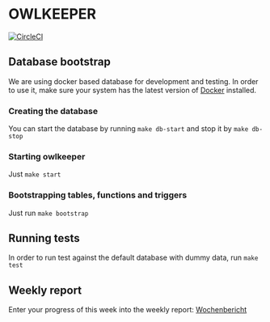 # OWLKEEPER
[![CircleCI](https://circleci.com/gh/xvzf/owlkeeper/tree/master.svg?style=svg&circle-token=d1cc8d28c19045189e8c4b6fcc112315501d66b0)](https://circleci.com/gh/xvzf/owlkeeper/tree/master)

## Database bootstrap
We are using docker based database for development and testing.
In order to use it, make sure your system has the latest version of [Docker](https://github.com/docker/docker-install#usage) installed.

### Creating the database
You can start the database by running `make db-start` and stop it by `make db-stop`

### Starting owlkeeper
Just `make start`

### Bootstrapping tables, functions and triggers
Just run `make bootstrap`

## Running tests
In order to run test against the default database with dummy data, run `make test`

## Weekly report
Enter your progress of this week into the weekly report: [Wochenbericht](https://docs.google.com/document/d/1qGXc_3bbKxmiCtkZZbQJFlLprwdoWGZlPlnf5-h6Jw8/edit?usp=sharing)
